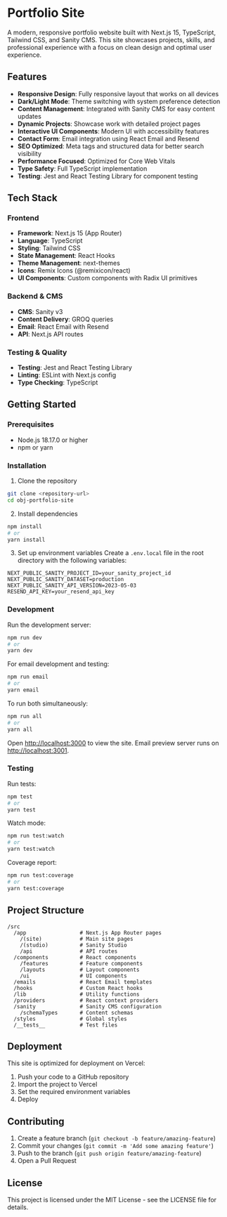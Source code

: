 # Portfolio Site

A modern, responsive portfolio website built with Next.js 15, TypeScript, Tailwind CSS, and Sanity CMS. This site showcases projects, skills, and professional experience with a focus on clean design and optimal user experience.

## Features

- **Responsive Design**: Fully responsive layout that works on all devices
- **Dark/Light Mode**: Theme switching with system preference detection
- **Content Management**: Integrated with Sanity CMS for easy content updates
- **Dynamic Projects**: Showcase work with detailed project pages
- **Interactive UI Components**: Modern UI with accessibility features
- **Contact Form**: Email integration using React Email and Resend
- **SEO Optimized**: Meta tags and structured data for better search visibility
- **Performance Focused**: Optimized for Core Web Vitals
- **Type Safety**: Full TypeScript implementation
- **Testing**: Jest and React Testing Library for component testing

## Tech Stack

### Frontend
- **Framework**: Next.js 15 (App Router)
- **Language**: TypeScript
- **Styling**: Tailwind CSS
- **State Management**: React Hooks
- **Theme Management**: next-themes
- **Icons**: Remix Icons (@remixicon/react)
- **UI Components**: Custom components with Radix UI primitives

### Backend & CMS
- **CMS**: Sanity v3
- **Content Delivery**: GROQ queries
- **Email**: React Email with Resend
- **API**: Next.js API routes

### Testing & Quality
- **Testing**: Jest and React Testing Library
- **Linting**: ESLint with Next.js config
- **Type Checking**: TypeScript

## Getting Started

### Prerequisites
- Node.js 18.17.0 or higher
- npm or yarn

### Installation

1. Clone the repository
```bash
git clone <repository-url>
cd obj-portfolio-site
```

2. Install dependencies
```bash
npm install
# or
yarn install
```

3. Set up environment variables
Create a `.env.local` file in the root directory with the following variables:
```
NEXT_PUBLIC_SANITY_PROJECT_ID=your_sanity_project_id
NEXT_PUBLIC_SANITY_DATASET=production
NEXT_PUBLIC_SANITY_API_VERSION=2023-05-03
RESEND_API_KEY=your_resend_api_key
```

### Development

Run the development server:
```bash
npm run dev
# or
yarn dev
```

For email development and testing:
```bash
npm run email
# or
yarn email
```

To run both simultaneously:
```bash
npm run all
# or
yarn all
```

Open [http://localhost:3000](http://localhost:3000) to view the site.
Email preview server runs on [http://localhost:3001](http://localhost:3001).

### Testing

Run tests:
```bash
npm test
# or
yarn test
```

Watch mode:
```bash
npm run test:watch
# or
yarn test:watch
```

Coverage report:
```bash
npm run test:coverage
# or
yarn test:coverage
```

## Project Structure

```
/src
  /app                 # Next.js App Router pages
    /(site)            # Main site pages
    /(studio)          # Sanity Studio
    /api               # API routes
  /components          # React components
    /features          # Feature components
    /layouts           # Layout components
    /ui                # UI components
  /emails              # React Email templates
  /hooks               # Custom React hooks
  /lib                 # Utility functions
  /providers           # React context providers
  /sanity              # Sanity CMS configuration
    /schemaTypes       # Content schemas
  /styles              # Global styles
  /__tests__           # Test files
```

## Deployment

This site is optimized for deployment on Vercel:

1. Push your code to a GitHub repository
2. Import the project to Vercel
3. Set the required environment variables
4. Deploy

## Contributing

1. Create a feature branch (`git checkout -b feature/amazing-feature`)
2. Commit your changes (`git commit -m 'Add some amazing feature'`)
3. Push to the branch (`git push origin feature/amazing-feature`)
4. Open a Pull Request

## License

This project is licensed under the MIT License - see the LICENSE file for details.
